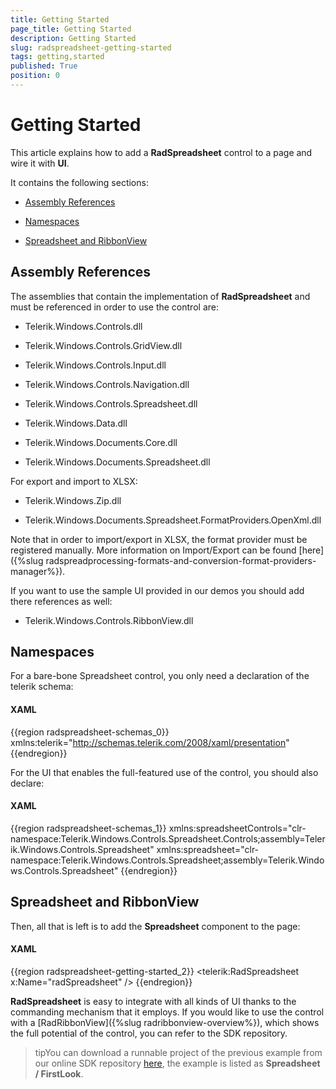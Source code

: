 ```yaml
---
title: Getting Started
page_title: Getting Started
description: Getting Started
slug: radspreadsheet-getting-started
tags: getting,started
published: True
position: 0
---
```


# Getting Started



This article explains how to add a __RadSpreadsheet__ control to a page and wire it with __UI__.
      

It contains the following sections:

* [Assembly References](#assembly-references)

* [Namespaces](#namespaces)

* [Spreadsheet and RibbonView](#spreadsheet-and-ribbonview)

## Assembly References

The assemblies that contain the implementation of __RadSpreadsheet__ and must be referenced in order to use the control are:
        

* Telerik.Windows.Controls.dll

* Telerik.Windows.Controls.GridView.dll

* Telerik.Windows.Controls.Input.dll

* Telerik.Windows.Controls.Navigation.dll

* Telerik.Windows.Controls.Spreadsheet.dll

* Telerik.Windows.Data.dll

* Telerik.Windows.Documents.Core.dll

* Telerik.Windows.Documents.Spreadsheet.dll

For export and import to XLSX:

* Telerik.Windows.Zip.dll

* Telerik.Windows.Documents.Spreadsheet.FormatProviders.OpenXml.dll

Note that in order to import/export in XLSX, the format provider must be registered manually. More information on Import/Export can be found [here]({%slug radspreadprocessing-formats-and-conversion-format-providers-manager%}).
        

If you want to use the sample UI provided in our demos you should add there references as well:
        

* Telerik.Windows.Controls.RibbonView.dll

## Namespaces

For a bare-bone Spreadsheet control, you only need a declaration of the telerik schema:

#### __XAML__

{{region radspreadsheet-schemas_0}}
	xmlns:telerik="http://schemas.telerik.com/2008/xaml/presentation"
	{{endregion}}



For the UI that enables the full-featured use of the control, you should also declare:

#### __XAML__

{{region radspreadsheet-schemas_1}}
	xmlns:spreadsheetControls="clr-namespace:Telerik.Windows.Controls.Spreadsheet.Controls;assembly=Telerik.Windows.Controls.Spreadsheet"
	xmlns:spreadsheet="clr-namespace:Telerik.Windows.Controls.Spreadsheet;assembly=Telerik.Windows.Controls.Spreadsheet"
	{{endregion}}







## Spreadsheet and RibbonView

Then, all that is left is to add the __Spreadsheet__ component to the page:
        

#### __XAML__

{{region radspreadsheet-getting-started_2}}
	        <telerik:RadSpreadsheet x:Name="radSpreadsheet" />
	{{endregion}}



__RadSpreadsheet__ is easy to integrate with all kinds of UI thanks to the commanding mechanism that it employs. If you would like to use the control with a [RadRibbonView]({%slug radribbonview-overview%}), which shows the full potential of the control, you can refer to the SDK repository.
        

>tipYou can download a runnable project of the previous example from our online SDK repository [here](https://github.com/telerik/xaml-sdk), the example is listed as __Spreadsheet / FirstLook__.
          
